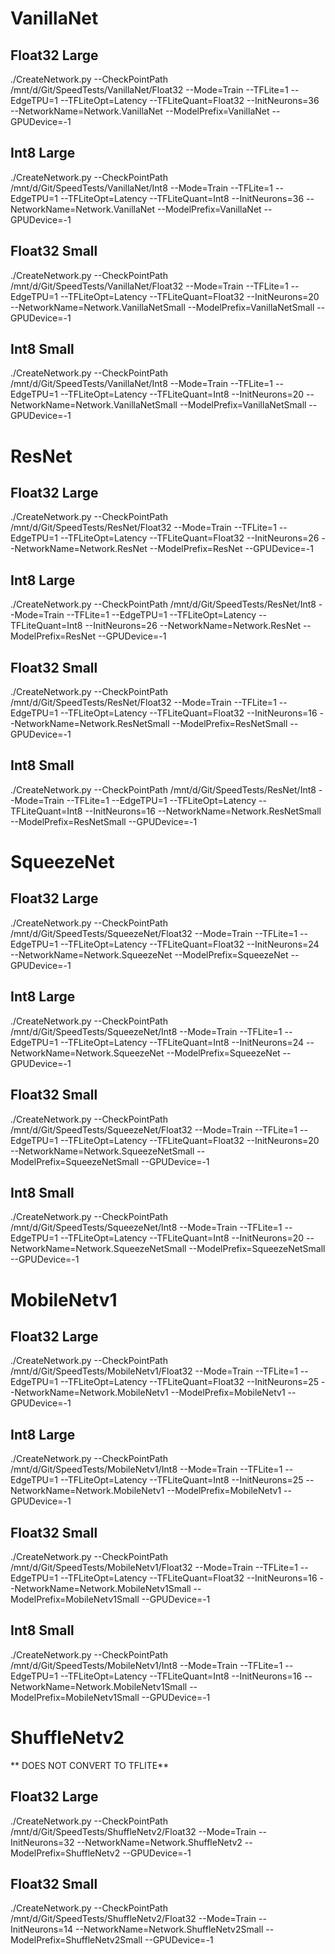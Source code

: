 # VanillaNet
## Float32 Large
./CreateNetwork.py --CheckPointPath /mnt/d/Git/SpeedTests/VanillaNet/Float32 --Mode=Train --TFLite=1 --EdgeTPU=1 --TFLiteOpt=Latency --TFLiteQuant=Float32 --InitNeurons=36 --NetworkName=Network.VanillaNet --ModelPrefix=VanillaNet --GPUDevice=-1 

## Int8 Large
./CreateNetwork.py --CheckPointPath /mnt/d/Git/SpeedTests/VanillaNet/Int8 --Mode=Train --TFLite=1 --EdgeTPU=1 --TFLiteOpt=Latency --TFLiteQuant=Int8 --InitNeurons=36 --NetworkName=Network.VanillaNet --ModelPrefix=VanillaNet --GPUDevice=-1 

## Float32 Small
./CreateNetwork.py --CheckPointPath /mnt/d/Git/SpeedTests/VanillaNet/Float32 --Mode=Train --TFLite=1 --EdgeTPU=1 --TFLiteOpt=Latency --TFLiteQuant=Float32 --InitNeurons=20 --NetworkName=Network.VanillaNetSmall --ModelPrefix=VanillaNetSmall --GPUDevice=-1 

## Int8 Small
./CreateNetwork.py --CheckPointPath /mnt/d/Git/SpeedTests/VanillaNet/Int8 --Mode=Train --TFLite=1 --EdgeTPU=1 --TFLiteOpt=Latency --TFLiteQuant=Int8 --InitNeurons=20 --NetworkName=Network.VanillaNetSmall --ModelPrefix=VanillaNetSmall --GPUDevice=-1 

# ResNet
## Float32 Large
./CreateNetwork.py --CheckPointPath /mnt/d/Git/SpeedTests/ResNet/Float32 --Mode=Train --TFLite=1 --EdgeTPU=1 --TFLiteOpt=Latency --TFLiteQuant=Float32 --InitNeurons=26 --NetworkName=Network.ResNet --ModelPrefix=ResNet --GPUDevice=-1 

## Int8 Large
./CreateNetwork.py --CheckPointPath /mnt/d/Git/SpeedTests/ResNet/Int8 --Mode=Train --TFLite=1 --EdgeTPU=1 --TFLiteOpt=Latency --TFLiteQuant=Int8 --InitNeurons=26 --NetworkName=Network.ResNet --ModelPrefix=ResNet --GPUDevice=-1 

## Float32 Small
./CreateNetwork.py --CheckPointPath /mnt/d/Git/SpeedTests/ResNet/Float32 --Mode=Train --TFLite=1 --EdgeTPU=1 --TFLiteOpt=Latency --TFLiteQuant=Float32 --InitNeurons=16 --NetworkName=Network.ResNetSmall --ModelPrefix=ResNetSmall --GPUDevice=-1 

## Int8 Small
./CreateNetwork.py --CheckPointPath /mnt/d/Git/SpeedTests/ResNet/Int8 --Mode=Train --TFLite=1 --EdgeTPU=1 --TFLiteOpt=Latency --TFLiteQuant=Int8 --InitNeurons=16 --NetworkName=Network.ResNetSmall --ModelPrefix=ResNetSmall --GPUDevice=-1 

# SqueezeNet
## Float32 Large
./CreateNetwork.py --CheckPointPath /mnt/d/Git/SpeedTests/SqueezeNet/Float32 --Mode=Train --TFLite=1 --EdgeTPU=1 --TFLiteOpt=Latency --TFLiteQuant=Float32 --InitNeurons=24 --NetworkName=Network.SqueezeNet --ModelPrefix=SqueezeNet --GPUDevice=-1 

## Int8 Large
./CreateNetwork.py --CheckPointPath /mnt/d/Git/SpeedTests/SqueezeNet/Int8 --Mode=Train --TFLite=1 --EdgeTPU=1 --TFLiteOpt=Latency --TFLiteQuant=Int8 --InitNeurons=24 --NetworkName=Network.SqueezeNet --ModelPrefix=SqueezeNet --GPUDevice=-1 

## Float32 Small
./CreateNetwork.py --CheckPointPath /mnt/d/Git/SpeedTests/SqueezeNet/Float32 --Mode=Train --TFLite=1 --EdgeTPU=1 --TFLiteOpt=Latency --TFLiteQuant=Float32 --InitNeurons=20 --NetworkName=Network.SqueezeNetSmall --ModelPrefix=SqueezeNetSmall --GPUDevice=-1 

## Int8 Small
./CreateNetwork.py --CheckPointPath /mnt/d/Git/SpeedTests/SqueezeNet/Int8 --Mode=Train --TFLite=1 --EdgeTPU=1 --TFLiteOpt=Latency --TFLiteQuant=Int8 --InitNeurons=20 --NetworkName=Network.SqueezeNetSmall --ModelPrefix=SqueezeNetSmall --GPUDevice=-1 

# MobileNetv1
## Float32 Large
./CreateNetwork.py --CheckPointPath /mnt/d/Git/SpeedTests/MobileNetv1/Float32 --Mode=Train --TFLite=1 --EdgeTPU=1 --TFLiteOpt=Latency --TFLiteQuant=Float32 --InitNeurons=25 --NetworkName=Network.MobileNetv1 --ModelPrefix=MobileNetv1 --GPUDevice=-1 

## Int8 Large
./CreateNetwork.py --CheckPointPath /mnt/d/Git/SpeedTests/MobileNetv1/Int8 --Mode=Train --TFLite=1 --EdgeTPU=1 --TFLiteOpt=Latency --TFLiteQuant=Int8 --InitNeurons=25 --NetworkName=Network.MobileNetv1 --ModelPrefix=MobileNetv1 --GPUDevice=-1 

## Float32 Small
./CreateNetwork.py --CheckPointPath /mnt/d/Git/SpeedTests/MobileNetv1/Float32 --Mode=Train --TFLite=1 --EdgeTPU=1 --TFLiteOpt=Latency --TFLiteQuant=Float32 --InitNeurons=16 --NetworkName=Network.MobileNetv1Small --ModelPrefix=MobileNetv1Small --GPUDevice=-1 

## Int8 Small
./CreateNetwork.py --CheckPointPath /mnt/d/Git/SpeedTests/MobileNetv1/Int8 --Mode=Train --TFLite=1 --EdgeTPU=1 --TFLiteOpt=Latency --TFLiteQuant=Int8 --InitNeurons=16 --NetworkName=Network.MobileNetv1Small --ModelPrefix=MobileNetv1Small --GPUDevice=-1 

# ShuffleNetv2
** DOES NOT CONVERT TO TFLITE**
## Float32 Large
./CreateNetwork.py --CheckPointPath /mnt/d/Git/SpeedTests/ShuffleNetv2/Float32 --Mode=Train --InitNeurons=32 --NetworkName=Network.ShuffleNetv2 --ModelPrefix=ShuffleNetv2 --GPUDevice=-1 

## Float32 Small
./CreateNetwork.py --CheckPointPath /mnt/d/Git/SpeedTests/ShuffleNetv2/Float32 --Mode=Train --InitNeurons=14 --NetworkName=Network.ShuffleNetv2Small --ModelPrefix=ShuffleNetv2Small --GPUDevice=-1 


